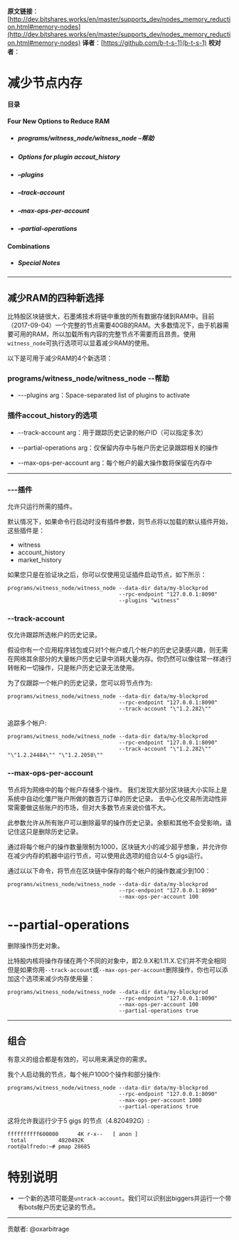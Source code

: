 **原文链接**：[http://dev.bitshares.works/en/master/supports_dev/nodes_memory_reduction.html#memory-nodes](http://dev.bitshares.works/en/master/supports_dev/nodes_memory_reduction.html#memory-nodes)
 **译者**：[https://github.com/b-t-s-1](b-t-s-1)
**校对者**：


# 减少节点内存


**目录**

#### Four New Options to Reduce RAM
  * ##### programs/witness_node/witness_node –帮助
* ##### Options for plugin accout_history
* ##### –plugins
* ##### –track-account
* ##### –max-ops-per-account
* ##### –partial-operations
#### Combinations
* ##### Special Notes

-----

## 减少RAM的四种新选择

比特股区块链很大，石墨烯技术将链中重放的所有数据存储到RAM中。目前（2017-09-04）一个完整的节点需要40GB的RAM。大多数情况下，由于机器需要可用的RAM，所以加载所有内容的完整节点不需要而且昂贵。使用``witness_node``可执行选项可以显着减少RAM的使用。

以下是可用于减少RAM的4个新选项：

### programs/witness\_node/witness\_node --帮助

  - \---plugins arg：Space-separated list of plugins to activate

### 插件accout_history的选项

  - \--track-account arg：用于跟踪历史记录的帐户ID（可以指定多次） 

  - \--partial-operations arg：仅保留内存中与帐户历史记录跟踪相关的操作

  - \--max-ops-per-account arg：每个帐户的最大操作数将保留在内存中

-----

### \---插件

允许只运行所需的插件。

默认情况下，如果命令行启动时没有插件参数，则节点将以加载的默认插件开始，这些插件是：

  - witness
  - account\_history
  - market\_history

如果您只是在验证块之后，你可以仅使用见证插件启动节点，如下所示：

    programs/witness_node/witness_node --data-dir data/my-blockprod 
                                       --rpc-endpoint "127.0.0.1:8090" 
                                       --plugins "witness"

### \--track-account

仅允许跟踪所选帐户的历史记录。

假设你有一个应用程序钱包或只对1个帐户或几个帐户的历史记录感兴趣，则无需在网络其余部分的大量帐户历史记录中消耗大量内存。你仍然可以像往常一样进行转帐和一切操作，只是帐户历史记录无法使用。

为了仅跟踪一个帐户的历史记录，您可以将节点作为:

    programs/witness_node/witness_node --data-dir data/my-blockprod 
                                       --rpc-endpoint "127.0.0.1:8090" 
                                       --track-account "\"1.2.282\""

追踪多个帐户:

    programs/witness_node/witness_node --data-dir data/my-blockprod 
                                       --rpc-endpoint "127.0.0.1:8090" 
                                       --track-account "\"1.2.282\"" "\"1.2.24484\"" "\"1.2.2058\""

### \--max-ops-per-account

节点将为网络中的每个帐户存储多个操作。
我们发现大部分区块链大小实际上是系统中自动化僵尸账户所做的数百万订单的历史记录。 去中心化交易所流动性非常需要做这些账户的市场，但对大多数节点来说价值不大。

此参数允许从所有账户可以删除最早的操作历史记录。余额和其他不会受影响，请记住这只是删除历史记录。

通过将每个帐户的操作数量限制为1000，区块链大小的减少超乎想象，并允许你在减少内存的机器中运行节点，可以使用此选项的组合以4-5 gigs运行。

通过以以下命令，将节点在区块链中保存的每个帐户的操作数减少到100：

    programs/witness_node/witness_node --data-dir data/my-blockprod 
                                       --rpc-endpoint "127.0.0.1:8090" 
                                       --max-ops-per-account 100

# \--partial-operations

删除操作历史对象。

比特股内核将操作存储在两个不同的对象中，即2.9.X和1.11.X.它们并不完全相同但是如果你用`--track-account`或`--max-ops-per-account`删除操作，你也可以添加这个选项来减少内存使用量：

    programs/witness_node/witness_node --data-dir data/my-blockprod 
                                       --rpc-endpoint "127.0.0.1:8090" 
                                       --max-ops-per-account 100 
                                       --partial-operations true

-----

## 组合

有意义的组合都是有效的，可以用来满足你的需求。

我个人启动我的节点，每个帐户1000个操作和部分操作:

    programs/witness_node/witness_node --data-dir data/my-blockprod 
                                       --rpc-endpoint "127.0.0.1:8090" 
                                       --max-ops-per-account 1000 
                                       --partial-operations true

这将允许我运行少于5 gigs 的节点（4.820492G）:

    ffffffffff600000      4K r-x--   [ anon ]
     total          4820492K
    root@alfredo:~# pmap 28685

# 特别说明

  - 一个新的选项可能是``untrack-account``。我们可以识别出biggers并运行一个带有bots帐户历史记录的节点。

-----

贡献者: @oxarbitrage
